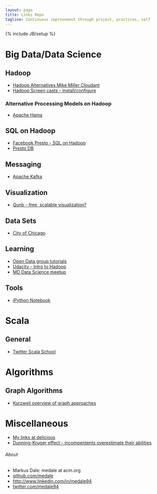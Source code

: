 ```yaml
---
layout: page
title: Links Repo
tagline: Continuous improvement through project, practices, self
---
```

{% include JB/setup %}

# Big Data/Data Science

## Hadoop
* [Hadoop Alternatives Mike Miller Cloudant](http://gigaom.com/2012/07/07/why-the-days-are-numbered-for-hadoop-as-we-know-it/)
* [Hadoop Screen casts - install/configure](http://www.hadoopscreencasts.com/)

### Alternative Processing Models on Hadoop
* [Apache Hama](http://hama.apache.org/)

## SQL on Hadoop
* [Facebook Presto - SQL on Hadoop](http://gigaom.com/2013/11/06/facebook-open-sources-its-sql-on-hadoop-engine-and-the-web-rejoices/)
* [Presto DB](http://prestodb.io/)

## Messaging
* [Apache Kafka](http://kafka.apache.org/)

## Visualization
* [Qunb - free, scalable visualization?](http://www.qunb.com/)

## Data Sets
* [City of Chicago](https://data.cityofchicago.org/)

## Learning
* [Open Data group tutorials](http://tutorials.opendatagroup.com/)
* [Udacity - Intro to Hadoop](https://www.udacity.com/course/ud617)
* [MD Data Science meetup](http://www.meetup.com/Data-Science-MD/)

## Tools
* [iPython Notebook](http://ipython.org/)

# Scala

## General
* [Twitter Scala School](http://twitter.github.io/scala_school/)

# Algorithms

## Graph Algorithms
* [Kurzweil overview of graph approaches](http://www.kurzweilai.net/a-simplified-graphical-approach-to-machine-learning)

# Miscellaneous
* [My links at delicious](https://delicious.com/medale94)
* [Dunning-Kruger effect - incompentents overestimate their abilities](http://en.wikipedia.org/wiki/Dunning%E2%80%93Kruger_effect)

<h6>About</h6>
   <ul>
     <li class="contact">Markus Dale: medale at acm.org</li>
     <li class="github"><a href="http://github.com/medale/" rel="me">github.com/medale</a></li>
     <li class="linkedin"><a href="http://www.linkedin.com/in/medale94" rel="me">http://www.linkedin.com/in/medale94</a></li>
     <li class="twitter"><a href="http://twitter.com/medale94/" rel="me">twitter.com/medale94</a></li>
   </ul>
